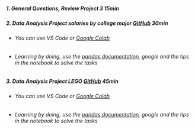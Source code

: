##### 1. General Questions, Review Project 3 15min
##### 2. Data Analysis Project salaries by college major [GitHub](https://github.com/GermanPaul12/STADS-Python-Course/tree/main/Project%208%20Data%20Analysis/Salaries%20by%20college%20major) 30min
   - ###### You can use VS Code or [Google Colab](https://colab.research.google.com/)
   - ###### Learning by doing, use the [pandas documentation](https://pandas.pydata.org/docs/), google and the tips in the notebook to solve the tasks
##### 3. Data Analysis Project LEGO [GitHub](https://github.com/GermanPaul12/STADS-Python-Course/tree/main/Project%208%20Data%20Analysis/LEGO/Start_LEGO_Notebook_and_Data) 45min
   - ###### You can use VS Code or [Google Colab](https://colab.research.google.com/)
   - ###### Learning by doing, use the [pandas documentation](https://pandas.pydata.org/docs/), google and the tips in the notebook to solve the tasks
